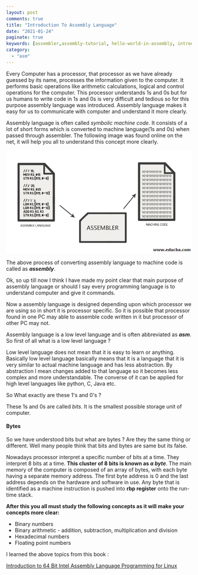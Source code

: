 ```yaml
---
layout: post
comments: true
title: "Introduction To Assembly Language"
date: "2021-01-24"
paginate: true
keywords: [assembler,assembly-tutorial, hello-world-in-assembly, introduction-to-assembly, linux-assembly, machine-language, processor] 
category: 
  - "asm"
---
```


Every Computer has a processor, that processor as we have already guessed by its name, processes the information given to the computer. It performs basic operations like arithmetic calculations, logical and control operations for the computer. This processor understands 1s and 0s but for us humans to write code in 1s and 0s is very difficult and tedious so for this purpose assembly language was introduced. Assembly language makes it easy for us to communicate with computer and understand it more clearly.

Assembly language is often called _symbolic machine code_. It consists of a lot of short forms which is converted to machine language(1s and 0s) when passed through assembler. The following image was found online on the net, it will help you all to understand this concept more clearly.

<img src="/images/Assembly-Language-vs-Machine-Language-1.png" class="center" >



The above process of converting assembly language to machine code is called as **_assembly_**.

Ok, so up till now I think I have made my point clear that main purpose of assembly language or should I say every programming language is to understand computer and give it commands.

Now a assembly language is designed depending upon which processor we are using so in short it is processor specific. So it is possible that processor found in one PC may able to assemble code written in it but processor of other PC may not.

Assembly language is a low level language and is often abbreviated as **_asm_**. So first of all what is a low level language ?

Low level language does not mean that it is easy to learn or anything. Basically low level language basically means that it is a language that it is very similar to actual machine language and has less abstraction. By abstraction I mean changes added to that language so it becomes less complex and more understandable. The converse of it can be applied for high level languages like python, C, Java etc.

So What exactly are these 1's and 0's ?

These 1s and 0s are called _bits_. It is the smallest possible storage unit of computer.

#### Bytes

So we have understood bits but what are bytes ? Are they the same thing or different. Well many people think that bits and bytes are same but its false.

Nowadays processor interpret a specific number of bits at a time. They interpret 8 bits at a time. **This cluster of 8 bits is known as _a byte_**. The main memory of the computer is composed of an array of bytes, with each byte having a separate memory address. The first byte address is 0 and the last address depends on the hardware and software in use. Any byte that is identified as a machine instruction is pushed into **rbp register** onto the run-time stack.

**After this you all must study the following concepts as it will make your concepts more clear:**

- Binary numbers
- Binary arithmetic - addition, subtraction, multiplication and division
- Hexadecimal numbers
- Floating point numbers

I learned the above topics from this book :

[Introduction to 64 Bit Intel Assembly Language Programming for Linux](http://library.bagrintsev.me/ASM/Introduction%20to%2064bit%20Intel%20Assembly%20Language%20Programming%20for%20Linux.2011.pdf)

